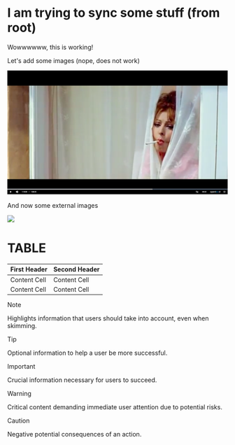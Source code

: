 # I am trying to sync some stuff (from root)

Wowwwwww, this is working!

Let's add some images (nope, does not work)

<img src='assets/test-img.png'>

And now some external images

<img src='https://fillmurray.lucidinternets.com/400/400'>

# TABLE

| First Header | Second Header |
| ------------ | ------------- |
| Content Cell | Content Cell  |
| Content Cell | Content Cell  |

> [!NOTE]  
> Highlights information that users should take into account, even when skimming.

> [!TIP]
> Optional information to help a user be more successful.

> [!IMPORTANT]  
> Crucial information necessary for users to succeed.

> [!WARNING]  
> Critical content demanding immediate user attention due to potential risks.

> [!CAUTION]
> Negative potential consequences of an action.
